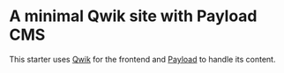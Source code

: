 # A minimal Qwik site with Payload CMS

This starter uses [Qwik](https://qwik.builder.io/) for the frontend and [Payload](https://payloadcms.com/) to handle its content.
